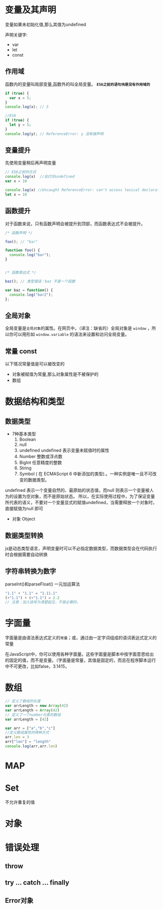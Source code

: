 # 变量及其声明
变量如果未初始化值,那么其值为undefined

声明关键字:
- var
- let
- const
## 作用域
函数内的变量叫局部变量,函数外的叫全局变量。
**`ES6之前的语句块是没有作用域的`**

```js
if (true) {
  var x = 5;
}
console.log(x); // 5

//ES6
if (true) {
  let y = 5;
}
console.log(y); // ReferenceError: y 没有被声明
```

## 变量提升
先使用变量稍后再声明变量
```js
// ES6之前的方式
console.log(x)  //会打印undefined
var x = 10

console.log(x) //Uncaught ReferenceError: can't access lexical declaration 'x' before initialization
let x = 10
```
## 函数提升
对于函数来说，只有函数声明会被提升到顶部，而函数表达式不会被提升。
```js
/* 函数声明 */

foo(); // "bar"

function foo() {
  console.log("bar");
}


/* 函数表达式 */

baz(); // 类型错误：baz 不是一个函数

var baz = function() {
  console.log("bar2");
};
```
## 全局对象
全局变量是`全局对象`的属性。在网页中，（译注：缺省的）全局对象是 `window` ，所以你可以用形如 `window.variable` 的语法来设置和访问全局变量。
## 常量 const
以下情况常量值是可以被改变的
- 对象被赋值为常量,那么对象属性是不被保护的
- 数组

# 数据结构和类型
## 数据类型
- 7种基本类型
  1. Boolean
  2. null
  3. undefined undefined 表示变量未赋值时的属性
  4. Number 整数或浮点数
  5. BigInt 任意精度的整数
  6. String
  7. Symbol ( 在 ECMAScript 6 中新添加的类型).。一种实例是唯一且不可改变的数据类型。
   
undefined 表示一个变量自然的、最原始的状态值，而null 则表示一个变量被人为的设置为空对象，而不是原始状态。 所以，在实际使用过程中，为了保证变量所代表的语义，不要对一个变量显式的赋值undefined，当需要释放一个对象时，直接赋值为null 即可
- 对象 Object

## 数据类型转换
js是动态类型语言，声明变量时可以不必指定数据类型，而数据类型会在代码执行时会根据需要自动转换
## 字符串转换为数字
parseInt()和parseFloat()
一元加运算法
```js
"1.1" + "1.1" = "1.11.1"
(+"1.1") + (+"1.1") = 2.2
// 注意：加入括号为清楚起见，不是必需的。
```

# 字面量
字面量是由语法表达式定义的`常量`；或，通过由一定字词组成的语词表达式定义的常量

在JavaScript中，你可以使用各种字面量。这些字面量是脚本中按字面意思给出的固定的值，而不是变量。（字面量是常量，其值是固定的，而且在程序脚本运行中不可更改，比如false，3.1415，

# 数组
```js
// 定义了数组的长度
var arrLength = new Array(42)
var arrLength = Array(42)
// 定义了一个number元素的数组
var arrLength = [42]

var arr = ["a","b","c"]
//定义数组属性的两种方式
arr.len = 3 
arr["len"] = "length"
console.log(arr,arr.len)
```
# MAP
# Set
不允许重复的值

# 对象

# 错误处理
## throw
## try ... catch ... finally
## Error对象